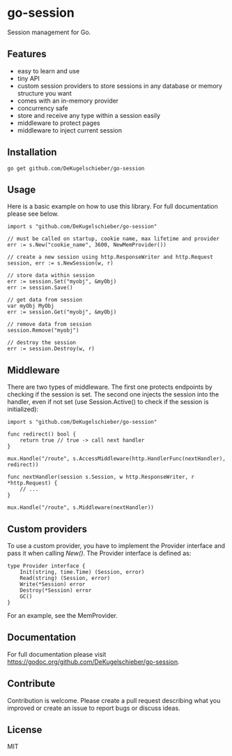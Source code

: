 # go-session

Session management for Go.

## Features

* easy to learn and use
* tiny API
* custom session providers to store sessions in any database or memory structure you want
* comes with an in-memory provider
* concurrency safe
* store and receive any type within a session easily
* middleware to protect pages
* middleware to inject current session

## Installation

```
go get github.com/DeKugelschieber/go-session
```

## Usage

Here is a basic example on how to use this library. For full documentation please see below.

```
import s "github.com/DeKugelschieber/go-session"

// must be called on startup, cookie name, max lifetime and provider
err := s.New("cookie_name", 3600, NewMemProvider())

// create a new session using http.ResponseWriter and http.Request
session, err := s.NewSession(w, r)

// store data within session
err := session.Set("myobj", &myObj)
err := session.Save()

// get data from session
var myObj MyObj
err := session.Get("myobj", &myObj)

// remove data from session
session.Remove("myobj")

// destroy the session
err := session.Destroy(w, r)
```

## Middleware

There are two types of middleware. The first one protects endpoints by checking if the session is set. The second one injects the session into the handler, even if not set (use Session.Active() to check if the session is initialized):

```
import s "github.com/DeKugelschieber/go-session"

func redirect() bool {
    return true // true -> call next handler
}

mux.Handle("/route", s.AccessMiddleware(http.HandlerFunc(nextHandler), redirect))
```

```
func nextHandler(session s.Session, w http.ResponseWriter, r *http.Request) {
    // ...
}

mux.Handle("/route", s.Middleware(nextHandler))
```

## Custom providers

To use a custom provider, you have to implement the Provider interface and pass it when calling *New()*. The Provider interface is defined as:

```
type Provider interface {
    Init(string, time.Time) (Session, error)
    Read(string) (Session, error)
    Write(*Session) error
    Destroy(*Session) error
    GC()
}
```

For an example, see the MemProvider.

## Documentation

For full documentation please visit https://godoc.org/github.com/DeKugelschieber/go-session.

## Contribute

Contribution is welcome. Please create a pull request describing what you improved or create an issue to report bugs or discuss ideas.

## License

MIT
